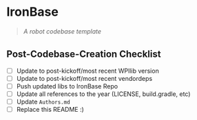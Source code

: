 # IronBase
>###### A robot codebase template

## Post-Codebase-Creation Checklist
* [ ] Update to post-kickoff/most recent WPIlib version
* [ ] Update to post-kickoff/most recent vendordeps
* [ ] Push updated libs to IronBase Repo
* [ ] Update all references to the year (LICENSE, build.gradle, etc)
* [ ] Update `Authors.md`
* [ ] Replace this README :)
